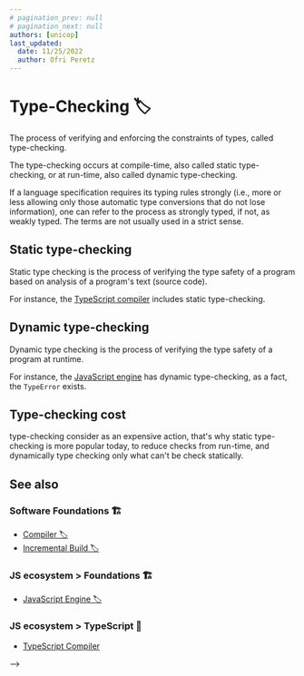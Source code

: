 ```yaml
---
# pagination_prev: null
# pagination_next: null
authors: [unicop]
last_updated:
  date: 11/25/2022
  author: Ofri Peretz
---
```


# Type-Checking 🏷

The process of verifying and enforcing the constraints of types, called type-checking.

The type-checking occurs at compile-time, also called static type-checking, or at run-time, also called dynamic type-checking.

If a language specification requires its typing rules strongly (i.e., more or less allowing only those automatic type conversions that do not lose information), one can refer to the process as strongly typed, if not, as weakly typed. The terms are not usually used in a strict sense.

## Static type-checking

Static type checking is the process of verifying the type safety of a program based on analysis of a program's text (source code).

For instance, the [TypeScript compiler](../js-es/typescript/foundations/ts-compiler.md) includes static type-checking.

## Dynamic type-checking

Dynamic type checking is the process of verifying the type safety of a program at runtime.

For instance, the [JavaScript engine](../js-es/foundations/js-engine.md) has dynamic type-checking, as a fact, the `TypeError` exists.

## Type-checking cost

type-checking consider as an expensive action, that's why static type-checking is more popular today, to reduce checks from run-time, and dynamically type checking only what can't be check statically.

## See also

### Software Foundations 🏗️

- [Compiler 🏷️](./compiler.md)
- [Incremental Build 🏷️](./incremental-build.md)

### JS ecosystem > Foundations 🏗️

- [JavaScript Engine 🏷️](../js-es/foundations/js-engine.md)

### JS ecosystem > TypeScript 🔵

- [TypeScript Compiler](../js-es/typescript/foundations/ts-compiler.md)

<!-- Types and type-checking is the ability of a programming languages to give quick feedback of bugs about nonsense variables assignments so we can fix them quickly, and its purpose is to help us, the developers to develop quicker.
<!--
There are 2 types of languages type-checking
options:


- Dynamically typed languages
- Statically-typed languages

Before describing the types, it is important to understand that the computer science rational is that type-checking is an extremely heavy algorithm.
For every function you call, all types involved must be validated (or coerced which may be another function call), and type information must be updated afterwards.

That is why at runtime you can only afford to have a simple type system and very little optimization for reasonable execution time.

Which give the privilege for a compiler by comparison to exploit even weaker type system to optimize your inefficient algorithms away than interpreters.

Ultimately, this means languages designed for interpreters (type-checking at runtime) can't afford the level of typing a [compiler](./compiler.md) can. In addition to having less freedom to exploit type information to optimize:

- strike 1 to performance - they must carry and modify type information at runtime
- strike 2. The weaker type system also introduces many type safety bugs.

## Dynamically-typed Languages

_Dynamically typed languages examples_: JavaScript, Python.

Dynamically typed languages must perform type-checking while code is running.
Although they can sometimes be compiled, they need to cut many corners for reasonable performance. One big drawback of checking at runtime is that if a type fails to be valid, the interpreter can only throw exceptions or stop execution.

So they often try to coerce types to prevent exceptions, even when it may be undesirable. In python, it isn't uncommon to discover that a simple division by whole integers means that my user output is suddenly full of '2.0' because I didn't explicitly cast back into `int`.

That is why it is common for dynamically-typed languages to be interpreted, and not compiled. --> -->

<!-- ## Statically-typed Languages

_Example languages_: TypeScript, C#, Java

When languages is being designed for a [compiler](./compiler.md), the compiler has also the responsibility of type-checking, because that way, it allows to the runtime code to be more optimal, and it won't need to manage typing at runtime.

It make sense, that the less you need to be responsible at runtime, the faster code will execute.

That's why it is very common for statically-typed languages to be compiled. -->

<!-- https://stackoverflow.com/a/41624354/11554280 -->
